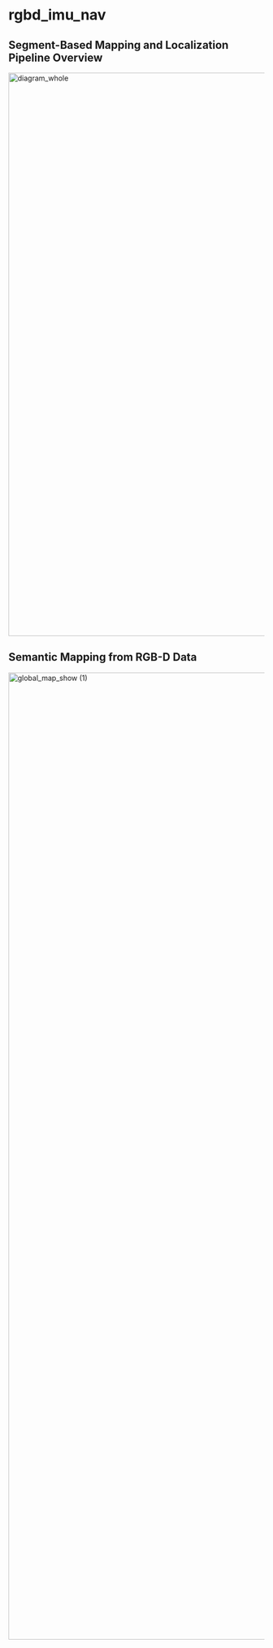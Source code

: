 # rgbd_imu_nav

## Segment-Based Mapping and Localization Pipeline Overview
<img width="1109" alt="diagram_whole" src="https://github.com/khimaira42/rgbd_imu_nav/assets/94995610/da1cbddb-cd21-43af-b0f7-2e51b39f220b">

## Semantic Mapping from RGB-D Data
<img width="1904" alt="global_map_show (1)" src="https://github.com/khimaira42/rgbd_imu_nav/assets/94995610/91456b28-8dab-4c39-8129-28984ad3faf1">
